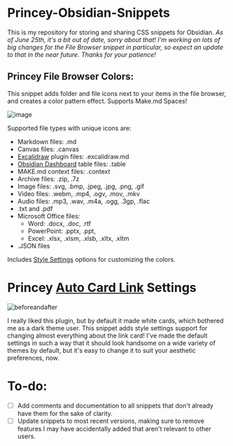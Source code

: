 # Princey-Obsidian-Snippets
This is my repository for storing and sharing CSS snippets for Obsidian.
*As of June 25th, it's a bit out of date, sorry about that! I'm working on lots of big changes for the File Browser snippet in particular, so expect an update to that in the near future. Thanks for your patience!*

## Princey File Browser Colors:
This snippet adds folder and file icons next to your items in the file browser, and creates a color pattern effect.
Supports Make.md Spaces!

![image](https://user-images.githubusercontent.com/126889088/236686462-8337ab85-9600-48d3-bd30-300769c0d150.png)

Supported file types with unique icons are:
- Markdown files: .md
- Canvas files: .canvas
- [Excalidraw](https://github.com/excalidraw/excalidraw_) plugin files: .excalidraw.md
- [Obsidian Dashboard]([https://github.com/trey-wallis/obsidian-notion-like-tables](https://github.com/trey-wallis/obsidian-dashboards)) table files: .table
- MAKE.md context files: .context
- Archive files: .zip, .7z
- Image files: .svg, .bmp, .jpeg, .jpg, .png, .gif
- Video files: .webm, .mp4, .ogv, .mov, .mkv
- Audio files: .mp3, .wav, .m4a, .ogg, .3gp, .flac
- .txt and .pdf
- Microsoft Office files:
  - Word: .docx, .doc, .rtf
  - PowerPoint: .pptx, .ppt, 
  - Excel: .xlsx, .xlsm, .xlsb, .xltx, .xltm
- .JSON files

Includes [Style Settings](https://github.com/mgmeyers/obsidian-style-settings) options for customizing the colors.

# Princey [Auto Card Link](https://github.com/nekoshita/obsidian-auto-card-link) Settings
![beforeandafter](https://user-images.githubusercontent.com/126889088/236698794-180013bf-cbf6-4dd2-8112-7817a4703095.png)

I really liked this plugin, but by default it made white cards, which bothered me as a dark theme user. This snippet adds style settings support for changing almost everything about the link card! I've made the default settings in such a way that it should look handsome on a wide variety of themes by default, but it's easy to change it to suit your aesthetic preferences, now.


# To-do:
- [ ] Add comments and documentation to all snippets that don't already have them for the sake of clarity.
- [ ] Update snippets to most recent versions, making sure to remove features I may have accidentally added that aren't relevant to other users.
